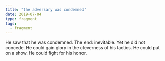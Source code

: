 ```yaml
---
title: "the adversary was condemned"
date: 2019-07-04
type: fragment
tags:
  - fragment
---
```

He saw that he was condemned. The end: inevitable.  Yet he did not concede. He could gain glory in the cleverness of his tactics. He could put on a show. He could fight for his honor.